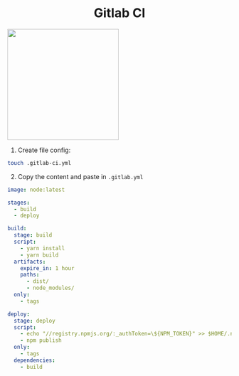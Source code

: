 <div align="center">
  <h1>Gitlab CI</h1>
</div>

<img width="250px" src="https://about.gitlab.com/images/press/logo/png/gitlab-logo-gray-rgb.png" />

1. Create file config:

```sh
touch .gitlab-ci.yml
```

2. Copy the content and paste in `.gitlab.yml`

```yaml
image: node:latest

stages:
  - build
  - deploy

build:
  stage: build
  script:
    - yarn install
    - yarn build
  artifacts:
    expire_in: 1 hour
    paths:
      - dist/
      - node_modules/
  only:
    - tags

deploy:
  stage: deploy
  script:
    - echo "//registry.npmjs.org/:_authToken=\${NPM_TOKEN}" >> $HOME/.npmrc 2> /dev/null
    - npm publish
  only:
    - tags
  dependencies:
    - build
```

